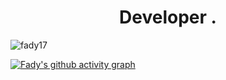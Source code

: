

<h1 align="center">Developer .</h1>






<p><img align="center" src="https://github-readme-streak-stats.herokuapp.com/?user=fady17&type=svg&hide_border=true&theme=default&background=ffffff&ring=2F80ED&fire=2F80ED&currStreakLabel=2F80ED&currStreakNum=151515&sideNums=151515&sideLabels=151515&dates=151515&card_width=400&date_format=%5BY.%5Dn.j&range=last_6_months" alt="fady17" /></p>

[![Fady's github activity graph](https://github-readme-activity-graph.vercel.app/graph?username=fady17&theme=github-compact)](https://github.com/fady17/github-readme-activity-graph)
